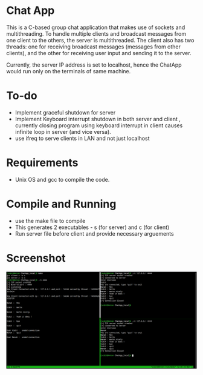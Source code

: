 # Chat App

This is a C-based group chat application that makes use of sockets and multithreading. To handle multiple clients and broadcast messages from one client to the others, the server is multithreaded. The client also has two threads: one for receiving broadcast messages (messages from other clients), and the other for receiving user input and sending it to the server.

Currently, the server IP address is set to localhost, hence the ChatApp would run only on the terminals of same machine.

# To-do
- Implement graceful shutdown for server
- Implement Keyboard interrupt shutdown in both server and client , currently closing program using keyboard interrupt in client causes infinite loop in server (and vice versa). 
- use ifreq to serve clients in LAN and not just localhost

# Requirements

- Unix OS and gcc to compile the code.

# Compile and Running

- use the make file to compile
- This generates 2 executables - s (for server) and c (for client)
- Run server file before client and provide necessary arguements

# Screenshot

![Working Example](https://github.com/Vidit-Patel17/ChatApp/blob/main/screenshot.png?raw=true)
